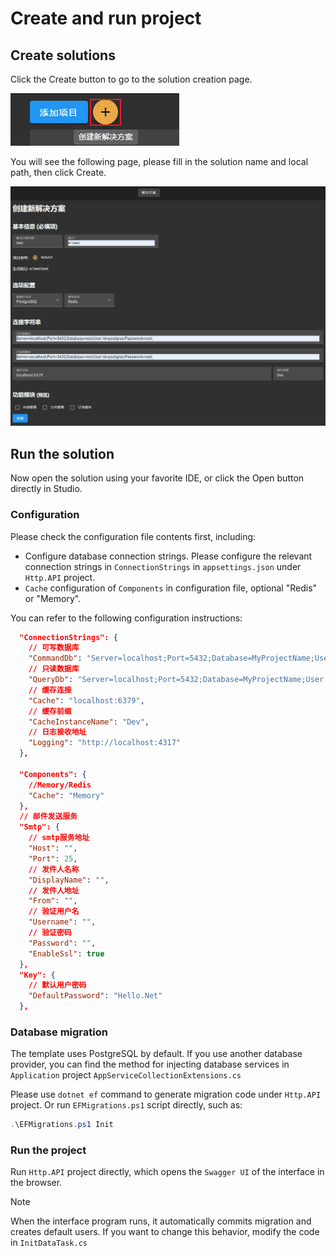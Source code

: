 # Create and run project

## Create solutions

Click the Create button to go to the solution creation page.

![create solution](../_images/createSolution.jpg)
            
You will see the following page, please fill in the solution name and local path, then click Create.

![create solution page](../_images/createSolutionPage.jpg)

## Run the solution

Now open the solution using your favorite IDE, or click the Open button directly in Studio.

### Configuration

Please check the configuration file contents first, including:

- Configure database connection strings. Please configure the relevant connection strings in `ConnectionStrings` in `appsettings.json` under `Http.API` project.
- `Cache` configuration of `Components` in configuration file, optional "Redis" or "Memory".

You can refer to the following configuration instructions:

```json
  "ConnectionStrings": {
    // 可写数据库
    "CommandDb": "Server=localhost;Port=5432;Database=MyProjectName;User Id=postgres;Password=root;",
    // 只读数据库
    "QueryDb": "Server=localhost;Port=5432;Database=MyProjectName;User Id=postgres;Password=root;",
    // 缓存连接
    "Cache": "localhost:6379",
    // 缓存前缀
    "CacheInstanceName": "Dev",
    // 日志接收地址
    "Logging": "http://localhost:4317"
  },

  "Components": {
    //Memory/Redis
    "Cache": "Memory"
  },
  // 邮件发送服务
  "Smtp": {
    // smtp服务地址
    "Host": "",
    "Port": 25,
    // 发件人名称
    "DisplayName": "",
    // 发件人地址
    "From": "",
    // 验证用户名
    "Username": "",
    // 验证密码
    "Password": "",
    "EnableSsl": true
  },
  "Key": {
    // 默认用户密码
    "DefaultPassword": "Hello.Net"
  },
```

### Database migration

The template uses PostgreSQL by default. If you use another database provider, you can find the method for injecting database services in `Application` project `AppServiceCollectionExtensions.cs`

Please use `dotnet ef` command to generate migration code under `Http.API` project. Or run `EFMigrations.ps1` script directly, such as:

```powershell
.\EFMigrations.ps1 Init
```

### Run the project

<!-- Since 8.0 added support for `.NET Aspire`, you now have two ways to run programs.

1. Run `AppHost` project, which is run using the way Aspire provides it, and it will open `Dashboard`. -->
Run `Http.API` project directly, which opens the `Swagger UI` of the interface in the browser.

<!-- You can choose the appropriate way to run the program. -->

> [!NOTE]
> When the interface program runs, it automatically commits migration and creates default users. If you want to change this behavior, modify the code in `InitDataTask.cs`
